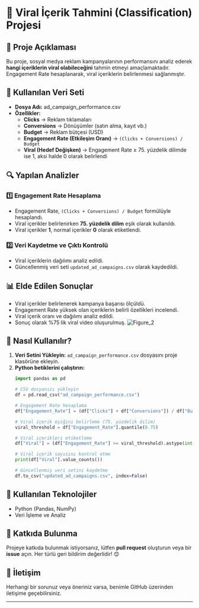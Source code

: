 # 📌 Viral İçerik Tahmini (Classification) Projesi

## 📖 Proje Açıklaması
Bu proje, sosyal medya reklam kampanyalarının performansını analiz ederek **hangi içeriklerin viral olabileceğini** tahmin etmeyi amaçlamaktadır. Engagement Rate hesaplanarak, viral içeriklerin belirlenmesi sağlanmıştır.

## 📂 Kullanılan Veri Seti
- **Dosya Adı:** ad_campaign_performance.csv
- **Özellikler:**
  - **Clicks** → Reklam tıklamaları
  - **Conversions** → Dönüşümler (satın alma, kayıt vb.)
  - **Budget** → Reklam bütçesi (USD)
  - **Engagement Rate (Etkileşim Oranı)** → `(Clicks + Conversions) / Budget`
  - **Viral (Hedef Değişken)** → Engagement Rate ≥ 75. yüzdelik dilimde ise 1, aksi halde 0 olarak belirlendi

## 🔍 Yapılan Analizler
### 1️⃣ Engagement Rate Hesaplama
- Engagement Rate, `(Clicks + Conversions) / Budget` formülüyle hesaplandı.
- Viral içerikler belirlenirken **75. yüzdelik dilim** eşik olarak kullanıldı.
- Viral içerikler **1**, normal içerikler **0** olarak etiketlendi.

### 2️⃣ Veri Kaydetme ve Çıktı Kontrolü
- Viral içeriklerin dağılımı analiz edildi.
- Güncellenmiş veri seti `updated_ad_campaigns.csv` olarak kaydedildi.

## 📊 Elde Edilen Sonuçlar
- Viral içerikler belirlenerek kampanya başarısı ölçüldü.
- Engagement Rate yüksek olan içeriklerin belirli özellikleri incelendi.
- Viral içerik oranı ve dağılımı analiz edildi.
- Sonuç olarak %75 lik viral video oluşurulmuş.
![Figure_2](https://github.com/user-attachments/assets/1353a945-5801-4504-bf11-6ee9749d8563)


## 🚀 Nasıl Kullanılır?
1. **Veri Setini Yükleyin:** `ad_campaign_performance.csv` dosyasını proje klasörüne ekleyin.
2. **Python betiklerini çalıştırın:**
   ```python
   import pandas as pd
   
   # CSV dosyanızı yükleyin
   df = pd.read_csv("ad_campaign_performance.csv")
   
   # Engagement Rate hesaplama
   df["Engagement_Rate"] = (df["Clicks"] + df["Conversions"]) / df["Budget"]
   
   # Viral içerik eşiğini belirleme (75. yüzdelik dilim)
   viral_threshold = df["Engagement_Rate"].quantile(0.75)
   
   # Viral içerikleri etiketleme
   df["Viral"] = (df["Engagement_Rate"] >= viral_threshold).astype(int)
   
   # Viral içerik sayısını kontrol etme
   print(df["Viral"].value_counts())
   
   # Güncellenmiş veri setini kaydetme
   df.to_csv("updated_ad_campaigns.csv", index=False)
   ```

## 📌 Kullanılan Teknolojiler
- Python (Pandas, NumPy)
- Veri İşleme ve Analiz

## 📌 Katkıda Bulunma
Projeye katkıda bulunmak istiyorsanız, lütfen **pull request** oluşturun veya bir **issue** açın. Her türlü geri bildirim değerlidir! 😊

## 📧 İletişim
Herhangi bir sorunuz veya öneriniz varsa, benimle GitHub üzerinden iletişime geçebilirsiniz.

---
